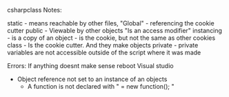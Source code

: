 csharpclass
Notes:

static - means reachable by other files, "Global" - referencing the cookie cutter
public - Viewable by other objects "Is an access modifier"
instancing - is a copy of an object - is the cookie, but not the same as other cookies
class - Is the cookie cutter. And they make objects
private - private variables are not accessible outside of the script where it was made

Errors:
If anything doesnt make sense reboot Visual studio

- Object reference not set to an instance of an objects
    * A function is not declared with "  = new function();  "